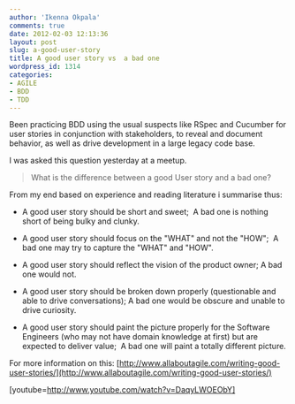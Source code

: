 ```yaml
---
author: 'Ikenna Okpala'
comments: true
date: 2012-02-03 12:13:36
layout: post
slug: a-good-user-story
title: A good user story vs  a bad one
wordpress_id: 1314
categories:
- AGILE
- BDD
- TDD
---
```


Been practicing BDD using the usual suspects like RSpec and Cucumber for user stories in conjunction with stakeholders, to reveal and document behavior, as well as drive development in a large legacy code base.

I was asked this question yesterday at a meetup.


<!--more-->
> What is the difference between a good User story and a bad one?



From my end based on experience and reading literature i summarise thus:




  * A good user story should be short and sweet;  A bad one is nothing short of being bulky and clunky.


  * A good user story should focus on the "WHAT" and not the "HOW";  A bad one may try to capture the "WHAT" and "HOW".


  * A good user story should reflect the vision of the product owner; A bad one would not.


  * A good user story should be broken down properly (questionable and able to drive conversations); A bad one would be obscure and unable to drive curiosity.


  * A good user story should paint the picture properly for the Software Engineers (who may not have domain knowledge at first) but are expected to deliver value;  A bad one will paint a totally different picture.


For more information on this: [http://www.allaboutagile.com/writing-good-user-stories/](http://www.allaboutagile.com/writing-good-user-stories/)

[youtube=http://www.youtube.com/watch?v=DaqyLWOEObY]
